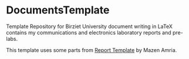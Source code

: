 # DocumentsTemplate
Template Repository for Birziet University document writing in LaTeX contains my communications  and electronics laboratory reports and pre-labs.

This template uses some parts from [Report Template](https://www.overleaf.com/latex/templates/report-template/bdbvpdswhjcg) by Mazen Amria.
